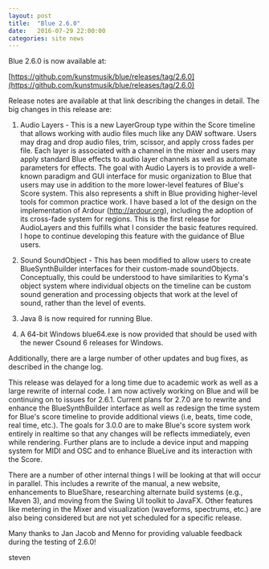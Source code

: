 ```yaml
---
layout: post
title:  "Blue 2.6.0"
date:   2016-07-29 22:00:00
categories: site news 
---
```


Blue 2.6.0 is now available at:

[https://github.com/kunstmusik/blue/releases/tag/2.6.0](https://github.com/kunstmusik/blue/releases/tag/2.6.0)

Release notes are available at that link describing the changes in detail.  The big changes in this release are:

1. Audio Layers - This is a new LayerGroup type within the Score timeline that allows working with audio files much like any DAW software.  Users may drag and drop audio files, trim, scissor, and apply cross fades per file.  Each layer is associated with a channel in the mixer and users may apply standard Blue effects to audio layer channels as well as automate parameters for effects.  The goal with Audio Layers is to provide a well-known paradigm and GUI interface for music organization to Blue that users may use in addition to the more lower-level features of Blue's Score system.  This also represents a shift in Blue providing higher-level tools for common practice work.  I have based a lot of the design on the implementation of Ardour (http://ardour.org), including the adoption of its cross-fade system for regions.  This is the first release for AudioLayers and this fulfills what I consider the basic features required. I hope to continue developing this feature with the guidance of Blue users.


2. Sound SoundObject - This has been modified to allow users to create BlueSynthBuilder interfaces for their custom-made soundObjects.  Conceptually, this could be understood to have similarities to Kyma's object system where individual objects on the timeline can be custom sound generation and processing objects that work at the level of sound, rather than the level of events.  

3. Java 8 is now required for running Blue.


4. A 64-bit Windows blue64.exe is now provided that should be used with the newer Csound 6 releases for Windows.

Additionally, there are a large number of other updates and bug fixes, as described in the change log. 

This release was delayed for a long time due to academic work as well as a large rewrite of internal code.  I am now actively working on Blue and will be continuing on to issues for 2.6.1.  Current plans for 2.7.0 are to rewrite and enhance the BlueSynthBuilder interface as well as redesign the time system for Blue's score timeline to provide additional views (i.e, beats, time code, real time, etc.).  The goals for 3.0.0 are to make Blue's score system work entirely in realtime so that any changes will be reflects immediately, even while rendering.  Further plans are to include a device input and mapping system for MIDI and OSC and to enhance BlueLive and its interaction with the Score.

There are a number of other internal things I will be looking at that will occur in parallel.  This includes a rewrite of the manual, a new website, enhancements to BlueShare, researching alternate build systems (e.g., Maven 3), and moving from the Swing UI toolkit to JavaFX.  Other features like metering in the Mixer and visualization (waveforms, spectrums, etc.) are also being considered but are not yet scheduled for a specific release.  

Many thanks to Jan Jacob and Menno for providing valuable feedback during the testing of 2.6.0!

steven


